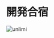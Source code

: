 # 開発合宿

![unlimi](https://user-images.githubusercontent.com/49390900/56295982-9c670100-6168-11e9-97b9-12e8af926737.png)
